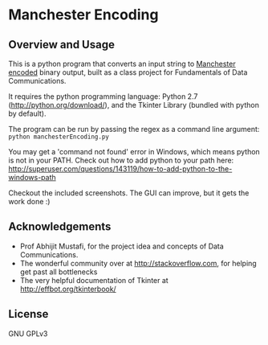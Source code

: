 Manchester Encoding
===================
Overview and Usage
------------------
This is a python program that converts an input string to [Manchester encoded][1] binary output, built as a class project for Fundamentals of Data Communications.

It requires the python programming language: Python 2.7 (http://python.org/download/), and the Tkinter Library (bundled with python by default).

The program can be run by passing the regex as a command line argument: `python manchesterEncoding.py`

You may get a 'command not found' error in Windows, which means python is not in your PATH. Check out how to add python to your path here: http://superuser.com/questions/143119/how-to-add-python-to-the-windows-path

Checkout the included screenshots. The GUI can improve, but it gets the work done :)

Acknowledgements
----------------
* Prof Abhijit Mustafi, for the project idea and concepts of Data Communications.
* The wonderful community over at http://stackoverflow.com, for helping get past all bottlenecks
* The very helpful documentation of Tkinter at http://effbot.org/tkinterbook/

License
-------
GNU GPLv3

[1]: http://en.wikipedia.org/wiki/Manchester_code
